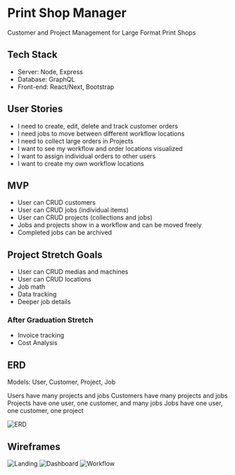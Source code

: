# Print Shop Manager

Customer and Project Management for Large Format Print Shops

## Tech Stack

- Server: Node, Express
- Database: GraphQL
- Front-end: React/Next, Bootstrap

## User Stories

- I need to create, edit, delete and track customer orders
- I need jobs to move between different workflow locations
- I need to collect large orders in Projects
- I want to see my workflow and order locations visualized
- I want to assign individual orders to other users
- I want to create my own workflow locations

## MVP

- User can CRUD customers
- User can CRUD jobs (individual items)
- User can CRUD projects (collections and jobs)
- Jobs and projects show in a workflow and can be moved freely
- Completed jobs can be archived 

## Project Stretch Goals

- User can CRUD medias and machines
- User can CRUD locations
- Job math
- Data tracking
- Deeper job details

### After Graduation Stretch

- Invoice tracking
- Cost Analysis

## ERD

Models: User, Customer, Project, Job

Users have many projects and jobs
Customers have many projects and jobs
Projects have one user, one customer, and many jobs
Jobs have one user, one customer, one project 

![ERD](https://i.imgur.com/JW37Ziz.png)

## Wireframes

![Landing](https://i.imgur.com/9jQZ5dV.png)
![Dashboard](https://i.imgur.com/Nj6AjgS.png)
![Workflow](https://i.imgur.com/s8kQduy.png)
